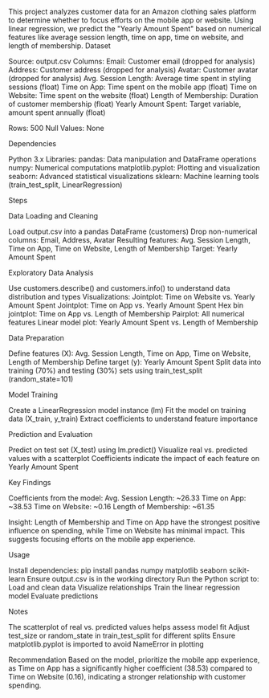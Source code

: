 
This project analyzes customer data for an Amazon clothing sales platform to determine whether to focus efforts on the mobile app or website. Using linear regression, we predict the "Yearly Amount Spent" based on numerical features like average session length, time on app, time on website, and length of membership.
Dataset

Source: output.csv
Columns:
Email: Customer email (dropped for analysis)
Address: Customer address (dropped for analysis)
Avatar: Customer avatar (dropped for analysis)
Avg. Session Length: Average time spent in styling sessions (float)
Time on App: Time spent on the mobile app (float)
Time on Website: Time spent on the website (float)
Length of Membership: Duration of customer membership (float)
Yearly Amount Spent: Target variable, amount spent annually (float)


Rows: 500
Null Values: None

Dependencies

Python 3.x
Libraries:
pandas: Data manipulation and DataFrame operations
numpy: Numerical computations
matplotlib.pyplot: Plotting and visualization
seaborn: Advanced statistical visualizations
sklearn: Machine learning tools (train_test_split, LinearRegression)



Steps

Data Loading and Cleaning

Load output.csv into a pandas DataFrame (customers)
Drop non-numerical columns: Email, Address, Avatar
Resulting features: Avg. Session Length, Time on App, Time on Website, Length of Membership
Target: Yearly Amount Spent


Exploratory Data Analysis

Use customers.describe() and customers.info() to understand data distribution and types
Visualizations:
Jointplot: Time on Website vs. Yearly Amount Spent
Jointplot: Time on App vs. Yearly Amount Spent
Hex bin jointplot: Time on App vs. Length of Membership
Pairplot: All numerical features
Linear model plot: Yearly Amount Spent vs. Length of Membership




Data Preparation

Define features (X): Avg. Session Length, Time on App, Time on Website, Length of Membership
Define target (y): Yearly Amount Spent
Split data into training (70%) and testing (30%) sets using train_test_split (random_state=101)


Model Training

Create a LinearRegression model instance (lm)
Fit the model on training data (X_train, y_train)
Extract coefficients to understand feature importance


Prediction and Evaluation

Predict on test set (X_test) using lm.predict()
Visualize real vs. predicted values with a scatterplot
Coefficients indicate the impact of each feature on Yearly Amount Spent



Key Findings

Coefficients from the model:
Avg. Session Length: ~26.33
Time on App: ~38.53
Time on Website: ~0.16
Length of Membership: ~61.35


Insight: Length of Membership and Time on App have the strongest positive influence on spending, while Time on Website has minimal impact. This suggests focusing efforts on the mobile app experience.

Usage

Install dependencies: pip install pandas numpy matplotlib seaborn scikit-learn
Ensure output.csv is in the working directory
Run the Python script to:
Load and clean data
Visualize relationships
Train the linear regression model
Evaluate predictions



Notes

The scatterplot of real vs. predicted values helps assess model fit
Adjust test_size or random_state in train_test_split for different splits
Ensure matplotlib.pyplot is imported to avoid NameError in plotting

Recommendation
Based on the model, prioritize the mobile app experience, as Time on App has a significantly higher coefficient (38.53) compared to Time on Website (0.16), indicating a stronger relationship with customer spending.
